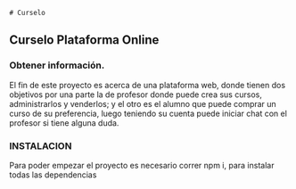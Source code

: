 	# Curselo

 ## Curselo Plataforma Online

 ### Obtener información.

 El fin de este proyecto es acerca de una plataforma web, donde tienen dos objetivos por una parte la de profesor donde puede crea sus
cursos, administrarlos y venderlos; y el otro es el alumno que puede comprar un curso de su preferencia, luego teniendo su cuenta puede 
iniciar chat con el profesor si tiene alguna duda.

 ### INSTALACION

 Para poder empezar el proyecto es necesario correr npm i, para instalar todas las dependencias
